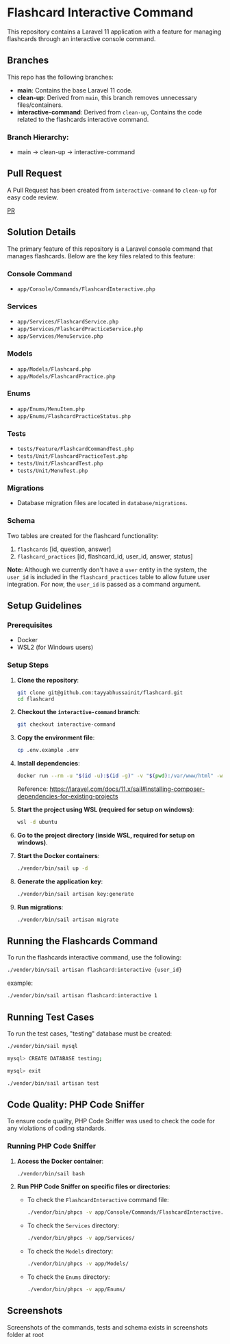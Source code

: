 # Flashcard Interactive Command

This repository contains a Laravel 11 application with a feature for managing flashcards through an interactive console command.

## Branches

This repo has the following branches:

- **main**: Contains the base Laravel 11 code.
- **clean-up**: Derived from `main`, this branch removes unnecessary files/containers.
- **interactive-command**: Derived from `clean-up`, Contains the code related to the flashcards interactive command.

### Branch Hierarchy:
- main -> clean-up -> interactive-command

## Pull Request
A Pull Request has been created from `interactive-command` to `clean-up` for easy code review.

[PR](https://github.com/tayyabhussainit/flashcard/pull/1)

## Solution Details

The primary feature of this repository is a Laravel console command that manages flashcards. Below are the key files related to this feature:

### Console Command
- `app/Console/Commands/FlashcardInteractive.php`

### Services
- `app/Services/FlashcardService.php`
- `app/Services/FlashcardPracticeService.php`
- `app/Services/MenuService.php`

### Models
- `app/Models/Flashcard.php`
- `app/Models/FlashcardPractice.php`

### Enums
- `app/Enums/MenuItem.php`
- `app/Enums/FlashcardPracticeStatus.php`

### Tests
- `tests/Feature/FlashcardCommandTest.php`
- `tests/Unit/FlashcardPracticeTest.php`
- `tests/Unit/FlashcardTest.php`
- `tests/Unit/MenuTest.php`  

### Migrations
- Database migration files are located in `database/migrations`.

### Schema
Two tables are created for the flashcard functionality:

1. `flashcards` [id, question, answer]
2. `flashcard_practices` [id, flashcard_id, user_id, answer, status]

**Note**: Although we currently don't have a `user` entity in the system, the `user_id` is included in the `flashcard_practices` table to allow future user integration. For now, the `user_id` is passed as a command argument.

## Setup Guidelines

### Prerequisites

- Docker
- WSL2 (for Windows users)

### Setup Steps

1. **Clone the repository**:
    ```bash
    git clone git@github.com:tayyabhussainit/flashcard.git
    cd flashcard
    ```

2. **Checkout the `interactive-command` branch**:
    ```bash
    git checkout interactive-command
    ```

3. **Copy the environment file**:
    ```bash
    cp .env.example .env
    ```

4. **Install dependencies**:
    ```bash
    docker run --rm -u "$(id -u):$(id -g)" -v "$(pwd):/var/www/html" -w /var/www/html laravelsail/php83-composer:latest composer install --ignore-platform-reqs
    ```
    Reference: https://laravel.com/docs/11.x/sail#installing-composer-dependencies-for-existing-projects

5. **Start the project using WSL (required for setup on windows)**:
    ```bash
    wsl -d ubuntu
    ```

6. **Go to the project directory (inside WSL, required for setup on windows)**.

7. **Start the Docker containers**:
    ```bash
    ./vendor/bin/sail up -d
    ```

8. **Generate the application key**:
    ```bash
    ./vendor/bin/sail artisan key:generate
    ```

9. **Run migrations**:
    ```bash
    ./vendor/bin/sail artisan migrate
    ```

## Running the Flashcards Command

To run the flashcards interactive command, use the following:

```bash
./vendor/bin/sail artisan flashcard:interactive {user_id}
```

example:
```bash
./vendor/bin/sail artisan flashcard:interactive 1
```

## Running Test Cases

To run the test cases, "testing" database must be created:

```bash
./vendor/bin/sail mysql

```

```bash
mysql> CREATE DATABASE testing;
```

```bash
mysql> exit
```

```bash
./vendor/bin/sail artisan test
```

## Code Quality: PHP Code Sniffer

To ensure code quality, PHP Code Sniffer was used to check the code for any violations of coding standards.

### Running PHP Code Sniffer

1. **Access the Docker container**:
    ```bash
    ./vendor/bin/sail bash
    ```

2. **Run PHP Code Sniffer on specific files or directories**:

    - To check the `FlashcardInteractive` command file:
      ```bash
      ./vendor/bin/phpcs -v app/Console/Commands/FlashcardInteractive.php
      ```

    - To check the `Services` directory:
      ```bash
      ./vendor/bin/phpcs -v app/Services/
      ```

    - To check the `Models` directory:
      ```bash
      ./vendor/bin/phpcs -v app/Models/
      ```

    - To check the `Enums` directory:
      ```bash
      ./vendor/bin/phpcs -v app/Enums/
      ```

## Screenshots

Screenshots of the commands, tests and schema exists in screenshots folder at root
